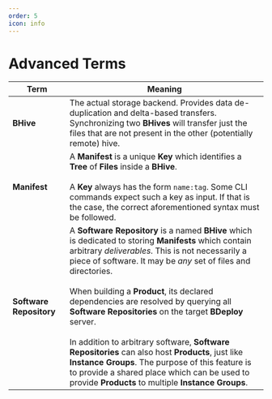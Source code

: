 ```yaml
---
order: 5
icon: info
---
```


<style>
    .t1 td {
        vertical-align: text-top;
    }
    .t1 th:first-child {
        width: 25%;
    }
</style>

# Advanced Terms

Term | Meaning
--- | ---
**BHive** | The actual storage backend. Provides data de-duplication and delta-based transfers. Synchronizing two **BHives** will transfer just the files that are not present in the other (potentially remote) hive.
**Manifest** | A **Manifest** is a unique **Key** which identifies a **Tree** of **Files** inside a **BHive**.<br/><br/>A **Key** always has the form `name:tag`. Some CLI commands expect such a key as input. If that is the case, the correct aforementioned syntax must be followed.
**Software Repository** | A **Software Repository** is a named **BHive** which is dedicated to storing **Manifests** which contain arbitrary _deliverables_. This is not necessarily a piece of software. It may be _any_ set of files and directories.<br/><br/>When building a **Product**, its declared dependencies are resolved by querying all **Software Repositories** on the target **BDeploy** server.<br/><br/>In addition to arbitrary software, **Software Repositories** can also host **Products**, just like **Instance Groups**. The purpose of this feature is to provide a shared place which can be used to provide **Products** to multiple **Instance Groups**.
